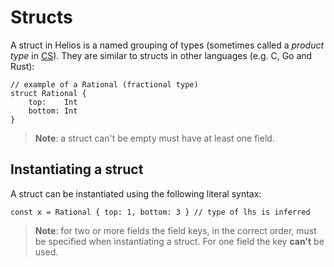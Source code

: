 # Structs

A struct in Helios is a named grouping of types (sometimes called a *product type* in [CS](https://en.wikipedia.org/wiki/Computer_science)). They are similar to structs in other languages (e.g. C, Go and Rust):

```helios
// example of a Rational (fractional type)
struct Rational {
    top:    Int
    bottom: Int
}
```

> **Note**: a struct can't be empty must have at least one field.

## Instantiating a struct

A struct can be instantiated using the following literal syntax:

```helios
const x = Rational { top: 1, bottom: 3 } // type of lhs is inferred
```

> **Note**: for two or more fields the field keys, in the correct order, must be specified when instantiating a struct. For one field the key **can't** be used.

